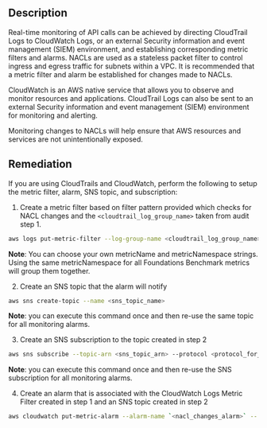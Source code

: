 ## Description

Real-time monitoring of API calls can be achieved by directing CloudTrail Logs to CloudWatch Logs, or an external Security information and event management (SIEM) environment, and establishing corresponding metric filters and alarms. NACLs are used as a stateless packet filter to control ingress and egress traffic for subnets within a VPC. It is recommended that a metric filter and alarm be established for changes made to NACLs.

CloudWatch is an AWS native service that allows you to observe and monitor resources and applications. CloudTrail Logs can also be sent to an external Security information and event management (SIEM) environment for monitoring and alerting.

Monitoring changes to NACLs will help ensure that AWS resources and services are not unintentionally exposed.

## Remediation

If you are using CloudTrails and CloudWatch, perform the following to setup the metric filter, alarm, SNS topic, and subscription:  

1. Create a metric filter based on filter pattern provided which checks for NACL changes and the `<cloudtrail_log_group_name>` taken from audit step 1.

```bash
aws logs put-metric-filter --log-group-name <cloudtrail_log_group_name> -- filter-name `<nacl_changes_metric>` --metric-transformations metricName= `<nacl_changes_metric>` ,metricNamespace='CISBenchmark',metricValue=1 -- filter-pattern '{ ($.eventName = CreateNetworkAcl) || ($.eventName = CreateNetworkAclEntry) || ($.eventName = DeleteNetworkAcl) || ($.eventName = DeleteNetworkAclEntry) || ($.eventName = ReplaceNetworkAclEntry) || ($.eventName = ReplaceNetworkAclAssociation) }'
```

**Note**: You can choose your own metricName and metricNamespace strings. Using the same metricNamespace for all Foundations Benchmark metrics will group them together.

2. Create an SNS topic that the alarm will notify

```bash
aws sns create-topic --name <sns_topic_name>
```

**Note**: you can execute this command once and then re-use the same topic for all monitoring alarms.

3. Create an SNS subscription to the topic created in step 2

```bash
aws sns subscribe --topic-arn <sns_topic_arn> --protocol <protocol_for_sns> --notification-endpoint <sns_subscription_endpoints>
```

**Note**: you can execute this command once and then re-use the SNS subscription for all monitoring alarms.

4. Create an alarm that is associated with the CloudWatch Logs Metric Filter created in step 1 and an SNS topic created in step 2

```bash
aws cloudwatch put-metric-alarm --alarm-name `<nacl_changes_alarm>` -- metric-name `<nacl_changes_metric>` --statistic Sum --period 300 -- threshold 1 --comparison-operator GreaterThanOrEqualToThreshold --evaluation- periods 1 --namespace 'CISBenchmark' --alarm-actions <sns_topic_arn>
```